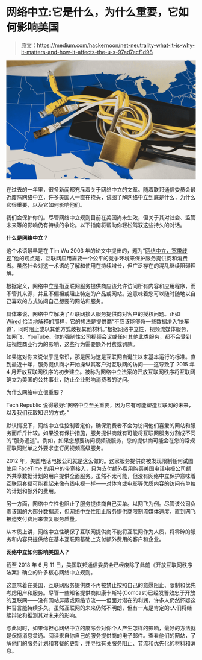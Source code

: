 # 网络中立:它是什么，为什么重要，它如何影响美国

> 原文：<https://medium.com/hackernoon/net-neutrality-what-it-is-why-it-matters-and-how-it-affects-the-u-s-97ad7ecf1d98>

![](img/3b44c7ac8140e7d9b9c3789fa8eb174d.png)

在过去的一年里，很多新闻都充斥着关于网络中立的文章。随着联邦通信委员会最近废除网络中立，许多美国人一直在挠头，试图了解网络中立到底是什么，为什么它很重要，以及它如何影响他们。

我们会保护你的。尽管网络中立规则目前在美国尚未生效，但关于其对社会、监管未来等的影响仍有持续的争论。以下指南将帮助你轻松驾驭这些持久的对话。

**什么是网络中立？**

这个术语最早是在 Tim Wu 2003 年的论文中提出的，题为“[网络中立，宽带歧视](https://papers.ssrn.com/sol3/papers.cfm?abstract_id=388863)”他的观点是，互联网应用需要一个公平的竞争环境来保护服务提供商和消费者。虽然社会对这一术语的了解和使用在持续增长，但广泛存在的混乱继续阻碍理解。

根据定义，网络中立是指互联网服务提供商应该允许访问所有内容和应用程序，而不管其来源，并且不偏袒或阻止特定的产品或网站。这意味着您可以随时随地以自己喜欢的方式访问自己想要的网站和服务。

具体来说，网络中立解决了互联网接入服务提供商对客户的授权问题。正如 [Wired 恰当地解释](https://www.wired.com/story/guide-net-neutrality/)的那样，它的想法是提供商“不应该能够将一些数据滑入‘快车道’，同时阻止或以其他方式歧视其他材料。”根据网络中立性，视频流媒体服务，如网飞、YouTube、你的强制性公司视频会议或任何其他此类服务，都不会受到歧视性商业行为的影响，这些行为需要额外付费或罚款。

如果这对你来说似乎是常识，那是因为这是互联网自诞生以来基本运行的标准。直到最近十年，服务提供商才开始操纵其客户对互联网的访问——这导致了 2015 年 4 月开放互联网秩序的初步建立。被称为网络中立法案的开放互联网秩序将互联网确立为美国的公共事业，防止企业影响消费者的访问。

为什么网络中立很重要？

Tech Republic 说得最好:“网络中立至关重要，因为它有可能塑造互联网的未来，以及我们获取知识的方式。”

默认情况下，网络中立性控制着定价，确保消费者不会为访问他们喜爱的网站和服务而斤斤计较。如果没有保护措施，服务提供商就有可能将互联网服务分割成不同的“服务通道”。例如，如果您想要访问视频流服务，您的提供商可能会在您的常规互联网账单之外要求您订阅视频高级服务。

2012 年，美国电话电报公司就是这么做的。这家服务提供商被发现限制任何试图使用 FaceTime 的用户的带宽接入，只为支付额外费用购买美国电话电报公司额外共享数据计划的用户提供全面服务。虽然不太可能，但没有网络中立保护意味着互联网套餐可能看起来像有线电视一样——对体育或电影等优质内容的访问有单独的计划和额外的费用。

另一方面，网络中立性也阻止了服务提供商自己买单。以网飞为例。尽管该公司负责该国的大部分数据流，但网络中立性阻止服务提供商限制流媒体速度，直到网飞被迫支付费用来恢复服务质量。

从本质上讲，网络中立性确保了互联网提供商不能将互联网作为人质，将零碎的服务和内容只提供给在基本互联网基础上支付额外费用的客户和企业。

**网络中立如何影响美国人？**

截至 2018 年 6 月 11 日，美国联邦通信委员会已经废除了此前《开放互联网秩序法案》确立的许多核心网络中立规则。

这意味着在美国，互联网服务提供商不再被禁止按照自己的意愿阻止、限制和优先考虑用户和服务。尽管一些知名提供商如康卡斯特(Comcast)已经发誓效忠于开放的互联网——没有网站屏蔽或网络节流——但面对潜在的利润，许多人仍然怀疑这种誓言能持续多久。虽然互联网的未来仍然不明朗，但有一点是肯定的:人们将继续辩论和推测其对未来的影响。

与此同时，如果你担心网络中立的废除会对你个人产生怎样的影响，最好的方法就是保持消息灵通。阅读来自你自己的服务提供商的电子邮件。查看他们的网站，了解他们的服务计划和套餐的更新，并寻找有关服务阻止、节流和优先化的材料和消息。